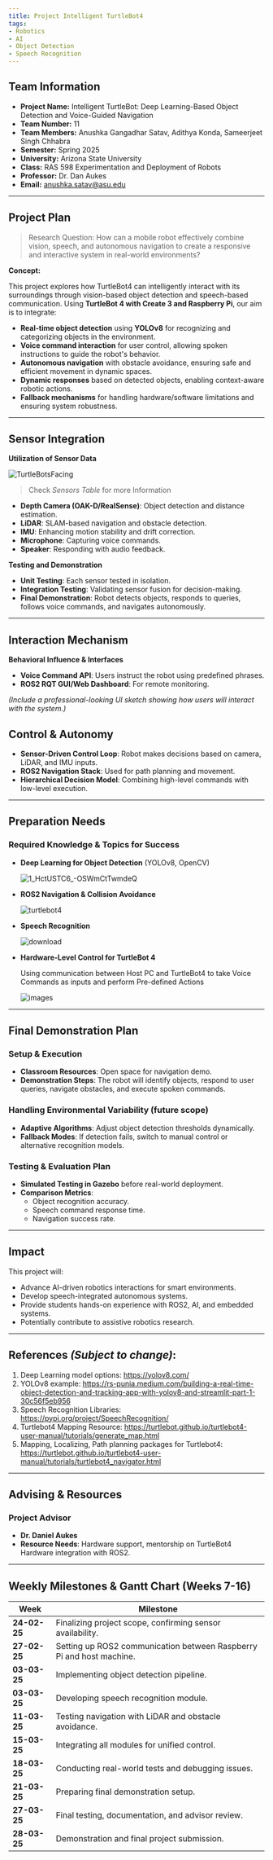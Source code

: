 ```yaml
---
title: Project Intelligent TurtleBot4 
tags:
- Robotics
- AI
- Object Detection
- Speech Recognition
---
```


## Team Information

- **Project Name:** Intelligent TurtleBot: Deep Learning-Based Object Detection and Voice-Guided Navigation
- **Team Number:** 11
- **Team Members:** Anushka Gangadhar Satav, Adithya Konda, Sameerjeet Singh Chhabra
- **Semester:** Spring 2025
- **University:** Arizona State University
- **Class:** RAS 598 Experimentation and Deployment of Robots
- **Professor:** Dr. Dan Aukes
- **Email:** anushka.satav@asu.edu

---
## Project Plan

> Research Question: 
> How can a mobile robot effectively combine vision, speech, and autonomous navigation to create a responsive and interactive system in real-world environments?

**Concept:** 

This project explores how TurtleBot4 can intelligently interact with its surroundings through vision-based object detection and speech-based communication. Using **TurtleBot 4 with Create 3 and Raspberry Pi**, our aim is to integrate:  

- **Real-time object detection** using **YOLOv8** for recognizing and categorizing objects in the environment.  
- **Voice command interaction** for user control, allowing spoken instructions to guide the robot's behavior.  
- **Autonomous navigation** with obstacle avoidance, ensuring safe and efficient movement in dynamic spaces.  
- **Dynamic responses** based on detected objects, enabling context-aware robotic actions.  
- **Fallback mechanisms** for handling hardware/software limitations and ensuring system robustness.  

---
## Sensor Integration

**Utilization of Sensor Data**

![TurtleBotsFacing](https://github.com/user-attachments/assets/dfe928cf-b7cf-4cf4-82e4-b80c5853edfc)

> Check *Sensors Table* for more Information

- **Depth Camera (OAK-D/RealSense)**: Object detection and distance estimation.
- **LiDAR**: SLAM-based navigation and obstacle detection.
- **IMU**: Enhancing motion stability and drift correction.
- **Microphone**: Capturing voice commands.
- **Speaker**: Responding with audio feedback.

**Testing and Demonstration**

- **Unit Testing**: Each sensor tested in isolation.
- **Integration Testing**: Validating sensor fusion for decision-making.
- **Final Demonstration**: Robot detects objects, responds to queries, follows voice commands, and navigates autonomously.

---
## Interaction Mechanism

**Behavioral Influence & Interfaces**

- **Voice Command API**: Users instruct the robot using predefined phrases.
- **ROS2 RQT GUI/Web Dashboard**: For remote monitoring.

*(Include a professional-looking UI sketch showing how users will interact with the system.)*

## Control & Autonomy

- **Sensor-Driven Control Loop**: Robot makes decisions based on camera, LiDAR, and IMU inputs.
- **ROS2 Navigation Stack**: Used for path planning and movement.
- **Hierarchical Decision Model**: Combining high-level commands with low-level execution.



---
## Preparation Needs

### Required Knowledge & Topics for Success

- **Deep Learning for Object Detection** (YOLOv8, OpenCV)
  
  ![1_HctUSTC6_-OSWmCtTwmdeQ](https://github.com/user-attachments/assets/b6a43a67-39f3-478a-89bd-19b4d52bfc7f)

- **ROS2 Navigation & Collision Avoidance**
  
  ![turtlebot4](https://github.com/user-attachments/assets/688f6b41-9997-4dbe-bbdc-381155b9fe72)

- **Speech Recognition**
  
  ![download](https://github.com/user-attachments/assets/2f24f9f2-9335-4004-8189-de530818126a)

- **Hardware-Level Control for TurtleBot 4**
  
  Using communication between Host PC and TurtleBot4 to take Voice Commands as inputs and perform Pre-defined Actions

  ![images](https://github.com/user-attachments/assets/6b89eaaf-8b66-48bb-af69-54fefb0fac88)


---
## Final Demonstration Plan

### Setup & Execution

- **Classroom Resources**: Open space for navigation demo.
- **Demonstration Steps**: The robot will identify objects, respond to user queries, navigate obstacles, and execute spoken commands.

### Handling Environmental Variability (future scope)

- **Adaptive Algorithms**: Adjust object detection thresholds dynamically.
- **Fallback Modes**: If detection fails, switch to manual control or alternative recognition models.

### Testing & Evaluation Plan

- **Simulated Testing in Gazebo** before real-world deployment.
- **Comparison Metrics**:
  - Object recognition accuracy.
  - Speech command response time.
  - Navigation success rate.

---
## Impact

This project will:

- Advance AI-driven robotics interactions for smart environments.
- Develop speech-integrated autonomous systems.
- Provide students hands-on experience with ROS2, AI, and embedded systems.
- Potentially contribute to assistive robotics research.
---


## References *(Subject to change)*:

1. Deep Learning model options: https://yolov8.com/
2. YOLOv8 example: https://rs-punia.medium.com/building-a-real-time-object-detection-and-tracking-app-with-yolov8-and-streamlit-part-1-30c56f5eb956
3. Speech Recognition Libraries: https://pypi.org/project/SpeechRecognition/
4. Turtlebot4 Mapping Resource: https://turtlebot.github.io/turtlebot4-user-manual/tutorials/generate_map.html
5. Mapping, Localizing, Path planning packages for Turtlebot4: https://turtlebot.github.io/turtlebot4-user-manual/tutorials/turtlebot4_navigator.html

---
## Advising & Resources

### Project Advisor

- **Dr. Daniel Aukes** 
- **Resource Needs**: Hardware support, mentorship on TurtleBot4 Hardware integration with ROS2.

---
## Weekly Milestones & Gantt Chart (Weeks 7-16)

| **Week** | **Milestone** |
|----------|--------------|
| **24-02-25**  | Finalizing project scope, confirming sensor availability. |
| **27-02-25**  | Setting up ROS2 communication between Raspberry Pi and host machine. |
| **03-03-25**  | Implementing object detection pipeline. |
| **03-03-25** | Developing speech recognition module. |
| **11-03-25** | Testing navigation with LiDAR and obstacle avoidance. |
| **15-03-25** | Integrating all modules for unified control. |
| **18-03-25** | Conducting real-world tests and debugging issues. |
| **21-03-25** | Preparing final demonstration setup. |
| **27-03-25** | Final testing, documentation, and advisor review. |
| **28-03-25** | Demonstration and final project submission. |
